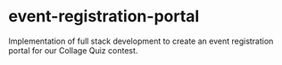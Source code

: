 # event-registration-portal
Implementation of full stack development to create an event registration portal for our Collage Quiz contest.
